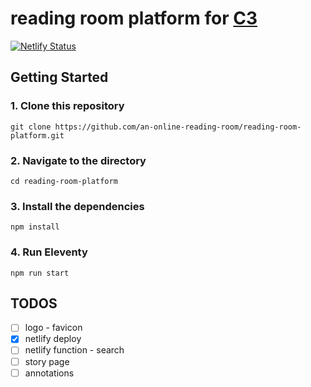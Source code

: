 # reading room platform for [C3](https://www.goethe.de/ins/in/en/sta/mum/ueb/c3.html)

[![Netlify Status](https://api.netlify.com/api/v1/badges/a62fde10-43d7-41e9-adf6-8b702f10ad21/deploy-status)](https://app.netlify.com/sites/the-reading-room/deploys)

## Getting Started

### 1. Clone this repository

```
git clone https://github.com/an-online-reading-room/reading-room-platform.git 
```

### 2. Navigate to the directory

```
cd reading-room-platform
```

### 3. Install the dependencies

```
npm install
```

### 4. Run Eleventy

```
npm run start
```

## TODOS

  - [ ] logo - favicon
  - [x] netlify deploy 
  - [ ] netlify function - search
  - [ ] story page
  - [ ] annotations
